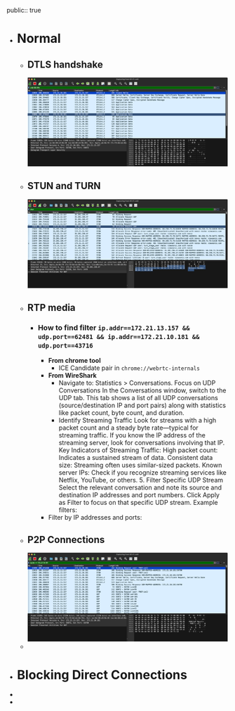 public:: true

- # Normal
	- ## DTLS handshake
	  ![image.png](../assets/image_1732778116493_0.png)
	- ## STUN and TURN
	  ![image.png](../assets/image_1732778427697_0.png)
	- ## RTP media
		- ### How to find filter `ip.addr==172.21.13.157 && udp.port==62481 && ip.addr==172.21.10.181 && udp.port==43716`
			- **From chrome tool**
				- ICE Candidate pair in `chrome://webrtc-internals`
			- **From WireShark**
				- Navigate to: Statistics > Conversations.
				  Focus on UDP Conversations
				  In the Conversations window, switch to the UDP tab.
				  This tab shows a list of all UDP conversations (source/destination IP and port pairs) along with statistics like packet count, byte count, and duration.
				- Identify Streaming Traffic
				  Look for streams with a high packet count and a steady byte rate—typical for streaming traffic.
				  If you know the IP address of the streaming server, look for conversations involving that IP.
				  Key Indicators of Streaming Traffic:
				  High packet count: Indicates a sustained stream of data.
				  Consistent data size: Streaming often uses similar-sized packets.
				  Known server IPs: Check if you recognize streaming services like Netflix, YouTube, or others.
				  5. Filter Specific UDP Stream
				  Select the relevant conversation and note its source and destination IP addresses and port numbers.
				  Click Apply as Filter to focus on that specific UDP stream.
				  Example filters:
			- Filter by IP addresses and ports:
	- ## P2P Connections
	  ![image.png](../assets/image_1732779164495_0.png)
	-
- # Blocking Direct Connections
-
-